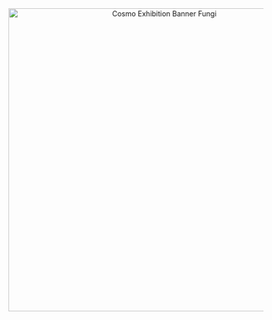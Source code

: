 <div align="center">
  <img src="/banner_fungi_small.png"
       alt="Cosmo Exhibition Banner Fungi"
       width="600"/>
</div>
